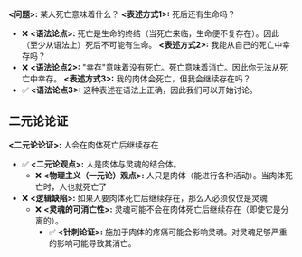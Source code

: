 
**<问题>:** 某人死亡意味着什么？
**<表述方式1>:** 死后还有生命吗？
- ❌ **<语法论点>:** 死亡是生命的终结（当死亡来临，生命便不复存在）。因此（至少从语法上）死后不可能有生命。
**<表述方式2>:** 我能从自己的死亡中幸存吗？
- ❌ **<语法论点2>:** "幸存"意味着没有死亡。死亡意味着消亡。因此你无法从死亡中幸存。
**<表述方式3>:** 我的肉体会死亡，但我会继续存在吗？
- ✅ **<语法论点3>:** 这种表述在语法上正确，因此我们可以开始讨论。

## 二元论论证

**<二元论论证>:** 人会在肉体死亡后继续存在
- ✅ **<二元论观点>:** 人是肉体与灵魂的结合体。
    - ❌ **<物理主义（一元论）观点>:** 人只是肉体（能进行各种活动）。当肉体死亡时，人也就死亡了
- ❌ **<逻辑缺陷>:** 如果人要肉体死亡后继续存在，那么人必须仅仅是灵魂
    - ❌ **<灵魂的可消亡性>:** 灵魂可能不会在肉体死亡后继续存在（即使它是分离的）。
        - ✅ **<针刺论证>:** 施加于肉体的疼痛可能会影响灵魂。对灵魂足够严重的影响可能导致其消亡。